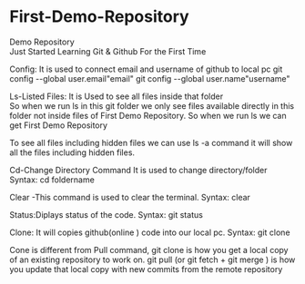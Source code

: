 # First-Demo-Repository
Demo Repository <br>
Just Started Learning Git & Github For the First Time

Config:
    It is used to connect email and username of github to local pc
      git config --global user.email"email"
      git config --global user.name"username"

Ls-Listed Files:
  It is Used to see all files inside that folder <br>
  So when we run ls in this git folder we only see files available directly in this folder not inside files of First Demo Repository.
  So when we run ls we can get First Demo Repository
 
  To see all files including hidden files we can use ls -a command it will show all the files including hidden files.


Cd-Change Directory Command
 It is used to change directory/folder
 Syntax: cd foldername

Clear -This command is used to clear the terminal.
  Syntax: clear

Status:Diplays status of the code.
 Syntax:  git status

Clone: It will copies github(online ) code into our local pc.
 Syntax: git clone <link>

 Cone is different from Pull command, git clone is how you get a local copy of an existing repository to work on. git pull (or git fetch + git merge ) is how you update that local copy with new commits from the remote repository
